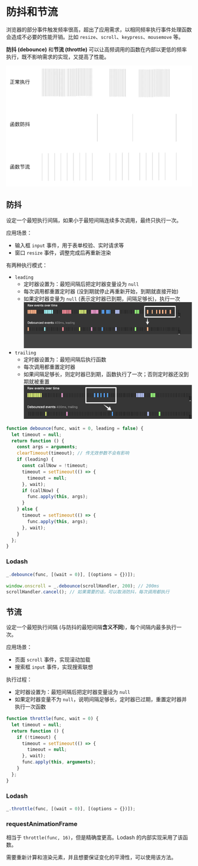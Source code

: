 # 防抖和节流

浏览器的部分事件触发频率很高，超出了应用需求，以相同频率执行事件处理函数会造成不必要的性能开销。比如 `resize`、`scroll`、`keypress`、`mousemove` 等。

**防抖 (debounce)** 和**节流 (throttle)** 可以让高频调用的函数在内部以更低的频率执行，既不影响需求的实现，又提高了性能。

![](assets/debounce-throttle.png)

## 防抖

设定一个最短执行间隔，如果小于最短间隔连续多次调用，最终只执行一次。

应用场景：

- 输入框 `input` 事件，用于表单校验、实时请求等
- 窗口 `resize` 事件，调整完成后再重新渲染

有两种执行模式：

- `leading`
  - 定时器设置为：最短间隔后把定时器变量设为 `null`
  - 每次调用都重置定时器 (没到期就停止再重新开始，到期就直接开始)
  - 如果定时器变量为 `null` (表示定时器已到期，间隔足够长)，执行一次
    ![](assets/debounce_leading.webp)
- `trailing`
  - 定时器设置为：最短间隔后执行函数
  - 每次调用都重置定时器
  - 如果间隔足够长，则定时器已到期，函数执行了一次；否则定时器还没到期就被重置
    ![](assets/debounce_trailing.webp)

```js
function debounce(func, wait = 0, leading = false) {
  let timeout = null;
  return function () {
    const args = arguments;
    clearTimeout(timeout); // 传无效参数不会有影响
    if (leading) {
      const callNow = !timeout;
      timeout = setTimeout(() => {
        timeout = null;
      }, wait);
      if (callNow) {
        func.apply(this, args);
      }
    } else {
      timeout = setTimeout(() => {
        func.apply(this, args);
      }, wait);
    }
  };
}
```

### Lodash

```js
_.debounce(func, [(wait = 0)], [(options = {})]);
```

```js
window.onscroll = _.debounce(scrollHandler, 200); // 200ms
scrollHandler.cancel(); // 如果需要的话，可以取消防抖，每次调用都执行
```

## 节流

设定一个最短执行间隔 (与防抖的最短间隔**含义不同**)，每个间隔内最多执行一次。

应用场景：

- 页面 `scroll` 事件，实现滚动加载
- 搜索框 `input` 事件，实现搜索联想

执行过程：

- 定时器设置为：最短间隔后把定时器变量设为 `null`
- 如果定时器变量不为 `null`，说明间隔足够长，定时器已过期，重置定时器并执行一次函数

```js
function throttle(func, wait = 0) {
  let timeout = null;
  return function () {
    if (!timeout) {
      timeout = setTimeout(() => {
        timeout = null;
      }, wait);
      func.apply(this, arguments);
    }
  };
}
```

### Lodash

```js
_.throttle(func, [(wait = 0)], [(options = {})]);
```

### requestAnimationFrame

相当于 `throttle(func, 16)`，但是精确度更高。Lodash 的内部实现采用了该函数。

需要重新计算和渲染元素，并且想要保证变化的平滑性，可以使用该方法。
